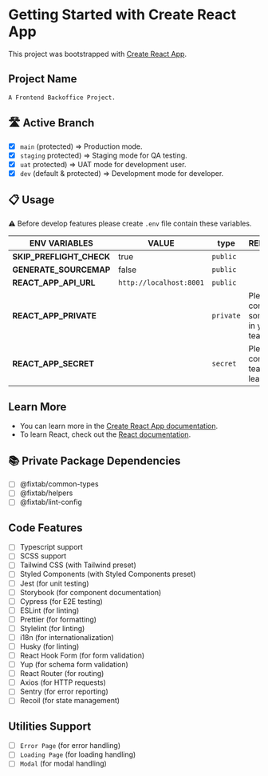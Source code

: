 # Getting Started with Create React App

This project was bootstrapped with [Create React App](https://github.com/facebook/create-react-app).

## Project Name

```text
A Frontend Backoffice Project.
```

## 🛣 Active Branch

- [x] `main` (protected) => Production mode.
- [x] `staging` protected) => Staging mode for QA testing.
- [x] `uat` protected) => UAT mode for development user.
- [x] `dev` (default & protected) => Development mode for developer.

## 📋 Usage

⚠ Before develop features please create `.env` file contain these variables.

| ENV VARIABLES            | VALUE                   | type      | REMARK                              |
| ------------------------ | ----------------------- | --------- | ----------------------------------- |
| **SKIP_PREFLIGHT_CHECK** | true                    | `public`  |                                     |
| **GENERATE_SOURCEMAP**   | false                   | `public`  |                                     |
| **REACT_APP_API_URL**    | `http://localhost:8001` | `public`  |                                     |
| **REACT_APP_PRIVATE**    |                         | `private` | Please contact someone in your team |
| **REACT_APP_SECRET**     |                         | `secret`  | Please contact team lead            |

## Learn More

- You can learn more in the [Create React App documentation](https://facebook.github.io/create-react-app/docs/getting-started).
- To learn React, check out the [React documentation](https://reactjs.org/).

## 📚 Private Package Dependencies

- [ ] @fixtab/common-types
- [ ] @fixtab/helpers
- [ ] @fixtab/lint-config

## Code Features

- [ ] Typescript support
- [ ] SCSS support
- [ ] Tailwind CSS (with Tailwind preset)
- [ ] Styled Components (with Styled Components preset)
- [ ] Jest (for unit testing)
- [ ] Storybook (for component documentation)
- [ ] Cypress (for E2E testing)
- [ ] ESLint (for linting)
- [ ] Prettier (for formatting)
- [ ] Stylelint (for linting)
- [ ] i18n (for internationalization)
- [ ] Husky (for linting)
- [ ] React Hook Form (for form validation)
- [ ] Yup (for schema form validation)
- [ ] React Router (for routing)
- [ ] Axios (for HTTP requests)
- [ ] Sentry (for error reporting)
- [ ] Recoil (for state management)

## Utilities Support

- [ ] `Error Page` (for error handling)
- [ ] `Loading Page` (for loading handling)
- [ ] `Modal` (for modal handling)
